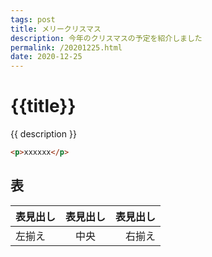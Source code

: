 ```yaml
---
tags: post
title: メリークリスマス
description: 今年のクリスマスの予定を紹介しました
permalink: /20201225.html
date: 2020-12-25
---
```


# {{title}}

{{ description }}

```html
<p>xxxxxx</p>
```

## 表

| 表見出し | 表見出し | 表見出し |
|:-- | :--: | --:|
|左揃え| 中央 | 右揃え |